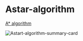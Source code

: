 # Astar-algorithm
[A* algorithm](https://yuminlee2.medium.com/a-search-algorithm-42c1a13fcf9f)

![Astart-algorithm-summary-card](https://github.com/ClaireLee22/Astar-algorithm/blob/main/image/Astar%20Algorithm.png)
